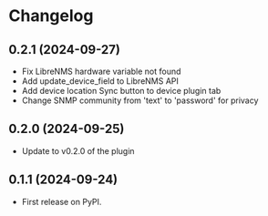 # Changelog

## 0.2.1 (2024-09-27)

* Fix LibreNMS hardware variable not found
* Add update_device_field to LibreNMS API
* Add device location Sync button to device plugin tab
* Change SNMP community from 'text' to 'password' for privacy

## 0.2.0 (2024-09-25)

* Update to v0.2.0 of the plugin

## 0.1.1 (2024-09-24)

* First release on PyPI.
